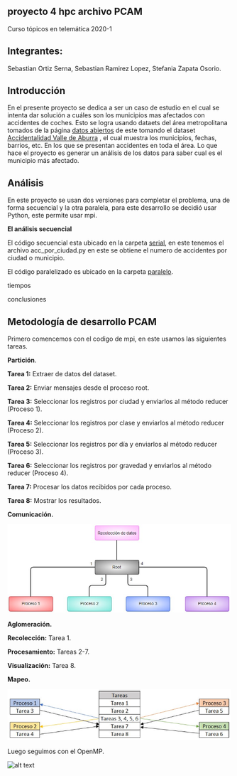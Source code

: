 

## proyecto 4 hpc archivo PCAM

Curso tópicos en telemática 2020-1 

## Integrantes: 

Sebastian Ortiz Serna, Sebastian Ramirez Lopez, Stefania Zapata Osorio. 


## Introducción

En el presente proyecto se dedica a ser un caso de estudio en el cual se intenta dar solución a cuáles son los municipios mas afectados con accidentes de coches.  Esto se logra usando dataets del área metropolitana tomados de la página [datos abiertos](https://datosabiertos.metropol.gov.co/search/type/dataset)
de este tomando el dataset [Accidentalidad Valle de Aburra](https://datosabiertos.metropol.gov.co/dataset/accidentalidad-valle-de-aburrá) , el cual muestra los municipios, fechas, barrios, etc. En los que se presentan accidentes en toda el área.  Lo que hace el proyecto es generar un análisis de los datos para saber cual es el municipio más afectado. 

## Análisis 

En este proyecto se usan dos versiones para completar el problema, una de forma secuencial y la otra paralela, para este desarrollo se decidió usar Python, este permite usar mpi. 

**El análisis secuencial**

El código secuencial esta ubicado en la carpeta [serial](https://github.com/sortizs/pr4-hpc/tree/master/serial), en este tenemos el archivo acc_por_ciudad.py en este se obtiene el numero de accidentes por ciudad o municipio.  

El código paralelizado  es ubicado en la carpeta [paralelo](https://github.com/sortizs/pr4-hpc/tree/master/paralelo).  


tiempos 

conclusiones


## Metodología de desarrollo PCAM

Primero comencemos con el codigo de mpi, en este usamos las siguientes tareas. 

**Partición**.

**Tarea 1:** Extraer de datos del dataset.

**Tarea 2:** Enviar mensajes desde el proceso root.

**Tarea 3:** Seleccionar los registros por ciudad y enviarlos al método reducer (Proceso 1).

**Tarea 4:** Seleccionar los registros por clase y enviarlos al método reducer (Proceso 2).

**Tarea 5:** Seleccionar los registros por día y enviarlos al método reducer (Proceso 3).

**Tarea 6:** Seleccionar los registros por gravedad y enviarlos al método reducer (Proceso 4).

**Tarea 7:** Procesar los datos recibidos por cada proceso.

**Tarea 8:** Mostrar los resultados.

**Comunicación.**

![alt text](https://github.com/sortizs/pr4-hpc/blob/master/images/diagrama-mpi.jpg?raw=true)

**Aglomeración.**

**Recolección:** Tarea 1.

**Procesamiento:** Tareas 2-7.

**Visualización:** Tarea 8.

**Mapeo.**

![alt text](https://github.com/sortizs/pr4-hpc/blob/master/images/mapeo-mpi.jpg?raw=true)



Luego seguimos con el OpenMP.

![alt text](https://github.com/sortizs/pr4-hpc/blob/master/images/diagrama-omp.jepg?raw=true)
